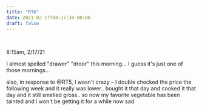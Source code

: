 ```yaml
---
title: "RT6"
date: 2021-02-17T08:17:34-08:00
draft: false
---
```


<br>

8:15am, 2/17/21

I almost spelled "drawer" "droor" this morning... I guess it's just one of those mornings...

also, in response to @RT5, I wasn't crazy – I double checked the price the following week and it really was lower.. bought it that day and cooked it that day and it still smelled gross.. so now my favorite vegetable has been tainted and i won't be getting it for a while now sad